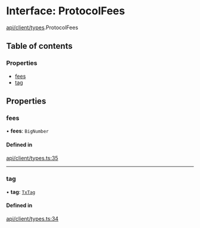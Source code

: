 # Interface: ProtocolFees

[api/client/types](../wiki/api.client.types).ProtocolFees

## Table of contents

### Properties

- [fees](../wiki/api.client.types.ProtocolFees#fees)
- [tag](../wiki/api.client.types.ProtocolFees#tag)

## Properties

### fees

• **fees**: `BigNumber`

#### Defined in

[api/client/types.ts:35](https://github.com/PolymeshAssociation/polymesh-sdk/blob/8a9e72221/src/api/client/types.ts#L35)

___

### tag

• **tag**: [`TxTag`](../wiki/generated.types#txtag)

#### Defined in

[api/client/types.ts:34](https://github.com/PolymeshAssociation/polymesh-sdk/blob/8a9e72221/src/api/client/types.ts#L34)
